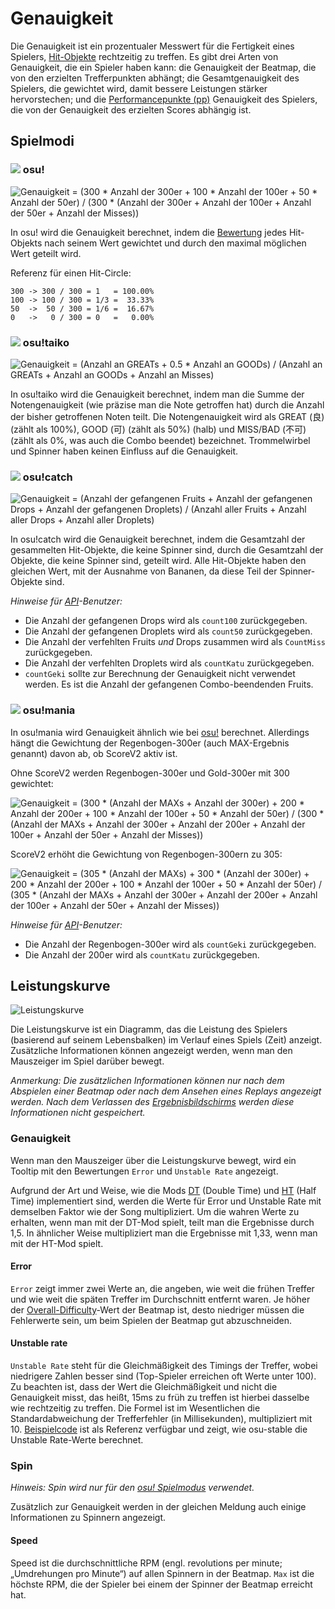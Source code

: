 # Genauigkeit

Die Genauigkeit ist ein prozentualer Messwert für die Fertigkeit eines Spielers, [Hit-Objekte](/wiki/Gameplay/Hit_object) rechtzeitig zu treffen. Es gibt drei Arten von Genauigkeit, die ein Spieler haben kann: die Genauigkeit der Beatmap, die von den erzielten Trefferpunkten abhängt; die Gesamtgenauigkeit des Spielers, die gewichtet wird, damit bessere Leistungen stärker hervorstechen; und die [Performancepunkte (pp)](/wiki/Performance_points) Genauigkeit des Spielers, die von der Genauigkeit des erzielten Scores abhängig ist.

## Spielmodi

### ![](/wiki/shared/mode/osu.png) osu!

![Genauigkeit = (300 \* Anzahl der 300er + 100 \* Anzahl der 100er + 50 \* Anzahl der 50er) / (300 \* (Anzahl der 300er + Anzahl der 100er + Anzahl der 50er + Anzahl der Misses))](img/accuracy_osu_updated.png "Genauigkeitsformel für osu!")

In osu! wird die Genauigkeit berechnet, indem die [Bewertung](/wiki/Gameplay/Judgement) jedes Hit-Objekts nach seinem Wert gewichtet und durch den maximal möglichen Wert geteilt wird.

Referenz für einen Hit-Circle:

```
300 -> 300 / 300 = 1   = 100.00%
100 -> 100 / 300 = 1/3 =  33.33%
50  ->  50 / 300 = 1/6 =  16.67%
0   ->   0 / 300 = 0   =   0.00%
```

### ![](/wiki/shared/mode/taiko.png) osu!taiko

![Genauigkeit = (Anzahl an GREATs + 0.5 \* Anzahl an GOODs) / (Anzahl an GREATs + Anzahl an GOODs + Anzahl an Misses)](img/accuracy_taiko_updated.png "Genauigkeitsformel für osu!taiko")

In osu!taiko wird die Genauigkeit berechnet, indem man die Summe der Notengenauigkeit (wie präzise man die Note getroffen hat) durch die Anzahl der bisher getroffenen Noten teilt. Die Notengenauigkeit wird als GREAT (良) (zählt als 100%), GOOD (可) (zählt als 50%) (halb) und MISS/BAD (不可) (zählt als 0%, was auch die Combo beendet) bezeichnet. Trommelwirbel und Spinner haben keinen Einfluss auf die Genauigkeit.

### ![](/wiki/shared/mode/catch.png) osu!catch

![Genauigkeit = (Anzahl der gefangenen Fruits + Anzahl der gefangenen Drops + Anzahl der gefangenen Droplets) / (Anzahl aller Fruits + Anzahl aller Drops + Anzahl aller Droplets)](img/accuracy_catch_updated.png "Genauigkeitsformel für osu!catch")

In osu!catch wird die Genauigkeit berechnet, indem die Gesamtzahl der gesammelten Hit-Objekte, die keine Spinner sind, durch die Gesamtzahl der Objekte, die keine Spinner sind, geteilt wird. Alle Hit-Objekte haben den gleichen Wert, mit der Ausnahme von Bananen, da diese Teil der Spinner-Objekte sind.

*Hinweise für [API](/wiki/osu!api)-Benutzer:*

- Die Anzahl der gefangenen Drops wird als `count100` zurückgegeben.
- Die Anzahl der gefangenen Droplets wird als `count50` zurückgegeben.
- Die Anzahl der verfehlten Fruits *und* Drops zusammen wird als `CountMiss` zurückgegeben.
- Die Anzahl der verfehlten Droplets wird als `countKatu` zurückgegeben.
- `countGeki` sollte zur Berechnung der Genauigkeit nicht verwendet werden. Es ist die Anzahl der gefangenen Combo-beendenden Fruits.

### ![](/wiki/shared/mode/mania.png) osu!mania

In osu!mania wird Genauigkeit ähnlich wie bei [osu!](#osu!) berechnet. Allerdings hängt die Gewichtung der Regenbogen-300er (auch MAX-Ergebnis genannt) davon ab, ob ScoreV2 aktiv ist.

Ohne ScoreV2 werden Regenbogen-300er und Gold-300er mit 300 gewichtet:

![Genauigkeit = (300 \* (Anzahl der MAXs + Anzahl der 300er) + 200 \* Anzahl der 200er + 100 \* Anzahl der 100er + 50 \* Anzahl der 50er) / (300 \* (Anzahl der MAXs + Anzahl der 300er + Anzahl der 200er + Anzahl der 100er + Anzahl der 50er + Anzahl der Misses))](img/accuracy_mania_updated_score_v1.png "Genauigkeitsformel für osu!mania unter ScoreV1")

ScoreV2 erhöht die Gewichtung von Regenbogen-300ern zu 305:

![Genauigkeit = (305 \* (Anzahl der MAXs) + 300 \* (Anzahl der 300er) + 200 \* Anzahl der 200er + 100 \* Anzahl der 100er + 50 \* Anzahl der 50er) / (305 \* (Anzahl der MAXs + Anzahl der 300er + Anzahl der 200er + Anzahl der 100er + Anzahl der 50er + Anzahl der Misses))](img/accuracy_mania_updated_score_v2.png "Genauigkeitsformel für osu!mania unter ScoreV2")

*Hinweise für [API](/wiki/osu!api)-Benutzer:*

- Die Anzahl der Regenbogen-300er wird als `countGeki` zurückgegeben.
- Die Anzahl der 200er wird als `countKatu` zurückgegeben.

## Leistungskurve

![Leistungskurve](img/performance_graph.png "Leistungskurve")

Die Leistungskurve ist ein Diagramm, das die Leistung des Spielers (basierend auf seinem Lebensbalken) im Verlauf eines Spiels (Zeit) anzeigt. Zusätzliche Informationen können angezeigt werden, wenn man den Mauszeiger im Spiel darüber bewegt.

*Anmerkung: Die zusätzlichen Informationen können nur nach dem Abspielen einer Beatmap oder nach dem Ansehen eines Replays angezeigt werden. Nach dem Verlassen des [Ergebnisbildschirms](/wiki/Client/Interface#rangliste) werden diese Informationen nicht gespeichert.*

### Genauigkeit

Wenn man den Mauszeiger über die Leistungskurve bewegt, wird ein Tooltip mit den Bewertungen `Error` und `Unstable Rate` angezeigt.

Aufgrund der Art und Weise, wie die Mods [DT](/wiki/Gameplay/Game_modifier/Double_Time) (Double Time) und [HT](/wiki/Gameplay/Game_modifier/Half_Time) (Half Time) implementiert sind, werden die Werte für Error und Unstable Rate mit demselben Faktor wie der Song multipliziert. Um die wahren Werte zu erhalten, wenn man mit der DT-Mod spielt, teilt man die Ergebnisse durch 1,5. In ähnlicher Weise multipliziert man die Ergebnisse mit 1,33, wenn man mit der HT-Mod spielt.

#### Error

`Error` zeigt immer zwei Werte an, die angeben, wie weit die frühen Treffer und wie weit die späten Treffer im Durchschnitt entfernt waren. Je höher der [Overall-Difficulty](/wiki/Beatmap/Overall_difficulty)-Wert der Beatmap ist, desto niedriger müssen die Fehlerwerte sein, um beim Spielen der Beatmap gut abzuschneiden.

#### Unstable rate

`Unstable Rate` steht für die Gleichmäßigkeit des Timings der Treffer, wobei niedrigere Zahlen besser sind (Top-Spieler erreichen oft Werte unter 100). Zu beachten ist, dass der Wert die Gleichmäßigkeit und nicht die Genauigkeit misst, das heißt, 15ms zu früh zu treffen ist hierbei dasselbe wie rechtzeitig zu treffen. Die Formel ist im Wesentlichen die Standardabweichung der Trefferfehler (in Millisekunden), multipliziert mit 10. [Beispielcode](https://gist.github.com/peppy/3a11cb58c856b6af7c1916422f668899) ist als Referenz verfügbar und zeigt, wie osu-stable die Unstable Rate-Werte berechnet.

### Spin

*Hinweis: Spin wird nur für den [osu! Spielmodus](/wiki/Game_mode/osu!) verwendet.*

Zusätzlich zur Genauigkeit werden in der gleichen Meldung auch einige Informationen zu Spinnern angezeigt.

#### Speed

Speed ist die durchschnittliche RPM (engl. revolutions per minute; „Umdrehungen pro Minute“) auf allen Spinnern in der Beatmap. `Max` ist die höchste RPM, die der Spieler bei einem der Spinner der Beatmap erreicht hat.
